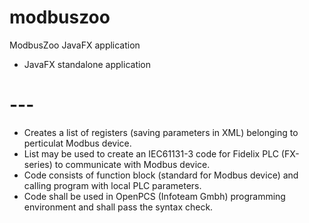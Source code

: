 # modbuszoo
ModbusZoo JavaFX application
* JavaFX standalone application
# --- 
* Creates a list of registers (saving parameters in XML) belonging to perticulat Modbus device.
* List may be used to create an IEC61131-3 code for Fidelix PLC (FX-series) to communicate with Modbus device.
* Code consists of function block (standard for Modbus device) and calling program with local PLC parameters.
* Code shall be used in OpenPCS (Infoteam Gmbh) programming environment and shall pass the syntax check. 

